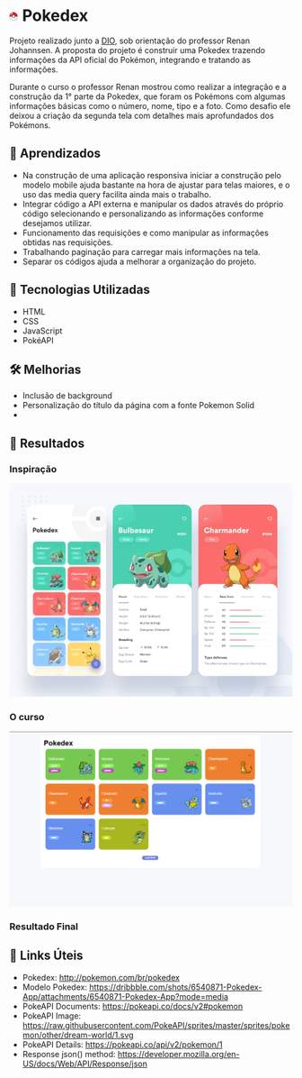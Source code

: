 # ![drawing](./src/img/favicon-16x16.png) Pokedex

Projeto realizado junto a [DIO](https://www.dio.me/sign-up?ref=TQGOYNU5LQ), sob orientação do professor Renan Johannsen. A proposta do projeto é construir uma Pokedex trazendo informações da API oficial do Pokémon, integrando e tratando as informações.

Durante o curso o professor Renan mostrou como realizar a integração e a construção da 1° parte da Pokedex, que foram os Pokémons com algumas informações básicas como o número, nome, tipo e a foto. Como desafio ele deixou a criação da segunda tela com detalhes mais aprofundados dos Pokémons.

## 📒 Aprendizados
- Na construção de uma aplicação responsiva iniciar a construção pelo modelo mobile ajuda bastante na hora de ajustar para telas maiores, e o uso das media query facilita ainda mais o trabalho.
- Integrar código a API externa e manipular os dados através do próprio código selecionando e personalizando as informações conforme desejamos utilizar.
- Funcionamento das requisições e como manipular as informações obtidas nas requisições.
- Trabalhando paginação para carregar mais informações na tela.
- Separar os códigos ajuda a melhorar a organização do projeto.

## 🤖 Tecnologias Utilizadas
- HTML
- CSS
- JavaScript
- PokéAPI

##  🛠️ Melhorias
- Inclusão de background
- Personalização do título da página com a fonte Pokemon Solid
- 

## 🚀 Resultados

### Inspiração
![alt text](./src/img/inspire.png)

### O curso
![alt text](./src/img/curso.png)

### Resultado Final


## 🔗 Links Úteis

- Pokedex: http://pokemon.com/br/pokedex
- Modelo Pokedex: https://dribbble.com/shots/6540871-Pokedex-App/attachments/6540871-Pokedex-App?mode=media
- PokeAPI Documents: https://pokeapi.co/docs/v2#pokemon
- PokeAPI Image: https://raw.githubusercontent.com/PokeAPI/sprites/master/sprites/pokemon/other/dream-world/1.svg
- PokeAPI Details: https://pokeapi.co/api/v2/pokemon/1
- Response json() method: https://developer.mozilla.org/en-US/docs/Web/API/Response/json
